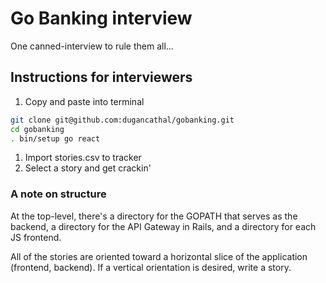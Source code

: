 # Go Banking interview

One canned-interview to rule them all...

## Instructions for interviewers

1. Copy and paste into terminal
  ```bash
  git clone git@github.com:dugancathal/gobanking.git
  cd gobanking
  . bin/setup go react
  ```

1. Import stories.csv to tracker
1. Select a story and get crackin'

### A note on structure

At the top-level, there's a directory for the GOPATH that serves as the backend,
a directory for the API Gateway in Rails, and a directory for each JS frontend.

All of the stories are oriented toward a horizontal slice of the application (frontend, backend).
If a vertical orientation is desired, write a story.
